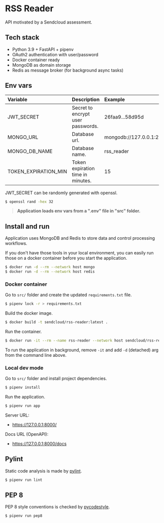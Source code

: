 # RSS Reader

API motivated by a Sendcloud assessment.

## Tech stack

- Python 3.9 + FastAPI + pipenv
- OAuth2 authentication with user/password
- Docker container ready
- MongoDB as domain storage
- Redis as message broker (for background async tasks)

## Env vars

| Variable | Description | Example |
|:---------|:------------|:--------|
| JWT_SECRET | Secret to encrypt user passwords. | 26faa9...58d95d |
| MONGO_URL | Database url. | mongodb://127.0.0.1:21017 |
| MONGO_DB_NAME | Database name. | rss_reader |
| TOKEN_EXPIRATION_MIN | Token expiration time in minutes. | 15 |

JWT_SECRET can be randomly generated with openssl.

```sh
$ openssl rand -hex 32
```

> **Application loads env vars from a ".env" file in "src" folder.**

## Install and run

Application uses MongoDB and Redis to store data and control processing workflows.

If you don't have those tools in your local environment, you can
easily run those on a docker container before you start the application.

```sh
$ docker run -d --rm --network host mongo
$ docker run -d --rm --network host redis
```

### Docker container

Go to `src/` folder and create the updated `requirements.txt` file.

```sh
$ pipenv lock -r > requirements.txt
```

Build the docker image.

```sh
$ docker build -t sendcloud/rss-reader:latest .
```

Run the container.

```sh
$ docker run -it --rm --name rss-reader --network host sendcloud/rss-reader:latest
```

To run the application in background, remove `-it` and add `-d` (detached) arg from the command line above.

### Local dev mode

Go to `src/` folder and install project dependencies.

```sh
$ pipenv install
```

Run the application.

```sh
$ pipenv run app
```

Server URL:
- https://127.0.0.1:8000/

Docs URL (OpenAPI):
  - https://127.0.0.1:8000/docs

## Pylint

Static code analysis is made by [pylint](https://pylint.pycqa.org/).

```sh
$ pipenv run lint
```

## PEP 8

PEP 8 style conventions is checked by [pycodestyle](https://github.com/PyCQA/pycodestyle).

```sh
$ pipenv run pep8
```
